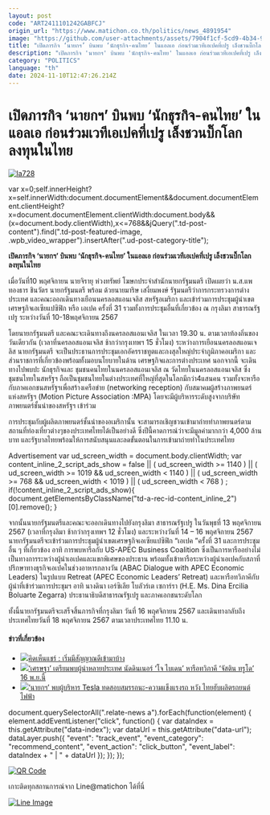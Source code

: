 ```yaml
---
layout: post
code: "ART2411101242GABFCJ"
origin_url: "https://www.matichon.co.th/politics/news_4891954"
image: "https://github.com/user-attachments/assets/7904f1cf-5cd9-4b34-927c-ca091fccea48"
title: "เปิดภารกิจ ‘นายกฯ’ บินพบ ‘นักธุรกิจ-คนไทย’ ในแอลเอ ก่อนร่วมเวทีเอเปคที่เปรู เล็งชวนบิ๊กโลกลงทุนในไทย"
description: "เปิดภารกิจ 'นายกฯ' บินพบ 'นักธุรกิจ-คนไทย' ในแอลเอ ก่อนร่วมเวทีเอเปคที่เปรู เล็งชวนบิ๊กโลกลงทุนในไทย"
category: "POLITICS"
language: "th"
date: 2024-11-10T12:47:26.214Z
---
```


# เปิดภารกิจ ‘นายกฯ’ บินพบ ‘นักธุรกิจ-คนไทย’ ในแอลเอ ก่อนร่วมเวทีเอเปคที่เปรู เล็งชวนบิ๊กโลกลงทุนในไทย

[![](https://www.matichon.co.th/wp-content/uploads/2024/11/la728-2.jpg "la728")](https://www.matichon.co.th/wp-content/uploads/2024/11/la728-2.jpg)

var x=0;self.innerHeight?x=self.innerWidth:document.documentElement&&document.documentElement.clientHeight?x=document.documentElement.clientWidth:document.body&&(x=document.body.clientWidth),x<=768&&jQuery(".td-post-content").find(".td-post-featured-image, .wpb\_video\_wrapper").insertAfter(".ud-post-category-title");

**เปิดภารกิจ ‘นายกฯ’ บินพบ ‘นักธุรกิจ-คนไทย’ ในแอลเอ ก่อนร่วมเวทีเอเปคที่เปรู เล็งชวนบิ๊กโลกลงทุนในไทย**

เมื่อวันที่10 พฤศจิกายน นายจิรายุ ห่วงทรัพย์ โฆษกประจำสำนักนายกรัฐมนตรี เปิดเผยว่า น.ส.แพทองธาร ชินวัตร นายกรัฐมนตรี พร้อม ด้วยนายมาริษ เสงี่ยมพงษ์ รัฐมนตรีว่าการกระทรวงการต่างประเทศ และคณะออกเดินทางเยือนนครลอสแอนเจลิส สหรัฐอเมริกา และเข้าร่วมการประชุมผู้นำเขตเศรษฐกิจเอเซียแปซิฟิก หรือ เอเปค ครั้งที่ 31 รวมทั้งการประชุมอื่นที่เกี่ยวข้อง ณ กรุงลิมา สาธารณรัฐเปรู ระหว่างวันที่ 10-18พฤศจิกายน 2567

โดยนายกรัฐมนตรี และคณะจะเดินทางถึงนครลอสแอนเจลิส ในเวลา 19.30 น. ตามเวลาท้องถิ่นของวันเดียวกัน (เวลาที่นครลอสแอนเจลิส ช้ากว่ากรุงเทพฯ 15 ชั่วโมง) ระหว่างการเยือนนครลอสแอนเจลิส นายกรัฐมนตรี จะเป็นประธานการประชุมเอกอัครราชทูตและกงสุลใหญ่ประจำภูมิภาคอเมริกา และส่วนราชการที่เกี่ยวข้องพร้อมทั้งมอบนโยบายในด้าน เศรษฐกิจและการต่างประเทศ นอกจากนี้ จะเดินทางไปพบปะ นักธุรกิจและ ชุมชนคนไทยในนครลอสแอนเจลิส ณ วัดไทยในนครลอสแอนเจลิส ซึ่งชุมชนไทยในสหรัฐฯ ถือเป็นชุมชนไทยในต่างประเทศที่ใหญ่ที่สุดในโลกมีกว่า4แสนคน รวมทั้งจะหารือกับภาคเอกชนสหรัฐฯเพื่อสร้างเครือข่าย (networking reception) กับสมาคมผู้สร้างภาพยนตร์แห่งสหรัฐฯ (Motion Picture Association :MPA) โดยจะมีผู้บริหารระดับสูงจากบริษัทภาพยนตร์ชั้นนำของสหรัฐฯ เข้าร่วม

การประชุมกับผู้ผลิตภาพยนตร์ชั้นนำของอเมริกานั้น จะสามารถเชิญชวนเข้ามาถ่ายทำภาพยนตร์ตามสถานที่ท่องเที่ยวต่างๆของประเทศไทยได้เป็นอย่างดี ซึ่งปีนี้คาดการณ์ว่าจะมีมูลค่ามากกว่า 4,000 ล้านบาท และรัฐบาลไทยพร้อมให้การสนับสนุนและลดขั้นตอนในการเข้ามาถ่ายทำในประเทศไทย

Advertisement var ud\_screen\_width = document.body.clientWidth; var content\_inline\_2\_script\_ads\_show = false || ( ud\_screen\_width >= 1140 ) || ( ud\_screen\_width >= 1019 && ud\_screen\_width < 1140 ) || ( ud\_screen\_width >= 768 && ud\_screen\_width < 1019 ) || ( ud\_screen\_width < 768 ) ; if(!content\_inline\_2\_script\_ads\_show){ document.getElementsByClassName("td-a-rec-id-content\_inline\_2")\[0\].remove(); }

จากนั้นนายกรัฐมนตรีและคณะจะออกเดินทางไปยังกรุงลิมา สาธารณรัฐเปรู ในวันพุธที่ 13 พฤศจิกายน 2567 (เวลาที่กรุงลิมา ช้ากว่ากรุงเทพฯ 12 ชั่วโมง) และระหว่างวันที่ 14 – 16 พฤศจิกายน 2567 นายกรัฐมนตรีจะเข้าร่วมการประชุมผู้นำเขตเศรษฐกิจเอเซียแปซิฟิก “เอเปค ”ครั้งที่ 31 และการประชุมอื่น ๆ ที่เกี่ยวข้อง อาทิ การพบหารือกับ US-APEC Business Coalition ซึ่งเป็นการหารืออย่างไม่เป็นทางการระหว่างผู้นำเอเปคและแขกพิเศษของประธาน พร้อมทั้งเข้าหารือระหว่างผู้นำเอเปคกับสภาที่ปรึกษาทางธุรกิจเอเปคในช่วงอาหารกลางวัน (ABAC Dialogue with APEC Economic Leaders) ในรูปแบบ Retreat (APEC Economic Leaders’ Retreat) และหารือทวิภาคีกับผู้นำที่เข้าร่วมการประชุมฯ อาทิ นางดินา เอร์ซิเลีย โบลัวร์เต เซการ์รา (H.E. Ms. Dina Ercilia Boluarte Zegarra) ประธานาธิบดีสาธารณรัฐเปรู และภาคเอกชนระดับโลก

ทั้งนี้นายกรัฐมนตรีจะเสร็จสิ้นภารกิจที่กรุงลิมา วันที่ 16 พฤศจิกายน 2567 และเดินทางกลับถึงประเทศไทยวันที่ 18 พฤศจิกายน 2567 ตามเวลาประเทศไทย 11.10 น.

#### ข่าวที่เกี่ยวข้อง

*   [![](https://www.matichon.co.th/wp-content/uploads/2023/11/ภป-เริ่มสัญญาณดีเข้ามาบ้างขึ้นเว็บ.jpg)คิดเห็นแชร์ : เริ่มมีสัญญาณดีเข้ามาบ้าง](https://www.matichon.co.th/economy/news_4287935)
*   [![](https://www.matichon.co.th/wp-content/uploads/2023/11/เศรษฐา-5.jpg)‘เศรษฐา’ เตรียมพบผู้นำหลายประเทศ นัดดินเนอร์ ‘โจ ไบเดน’ หารือทวิภาคี ‘จัสติน ทรูโด’ 16 พ.ย.นี้](https://www.matichon.co.th/politics/news_4285171)
*   [![](https://www.matichon.co.th/wp-content/uploads/2023/11/ปก-เศรษฐา1.jpg)‘นายกฯ’ พบผู้บริหาร Tesla ทดสอบสมรรถนะ-ความแข็งแรงรถ หวัง ไทยฮับผลิตรถยนต์ไฟฟ้า](https://www.matichon.co.th/politics/news_4281179)

document.querySelectorAll(".relate-news a").forEach(function(element) { element.addEventListener("click", function() { var dataIndex = this.getAttribute("data-index"); var dataUrl = this.getAttribute("data-url"); dataLayer.push({ "event": "track\_event", "event\_category": "recommend\_content", "event\_action": "click\_button", "event\_label": dataIndex + " | " + dataUrl }); }); });

[![QR Code](https://www.matichon.co.th/wp-content/uploads/2023/07/wob1371z.jpg)](https://lin.ee/ht0nDxX)

เกาะติดทุกสถานการณ์จาก Line@matichon ได้ที่นี่

[![Line Image](https://www.matichon.co.th/wp-content/uploads/2023/07/th.png)](https://lin.ee/ht0nDxX)